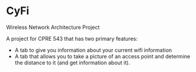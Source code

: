 # CyFi
Wireless Network Architecture Project

A project for CPRE 543 that has two primary features:
- A tab to give you information about your current wifi information
- A tab that allows you to take a picture of an access point and determine the distance to it (and get information about it).
